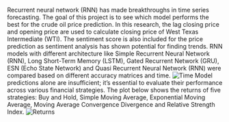 Recurrent neural network (RNN) has made breakthroughs in time series forecasting. The goal of this project is to see which model performs the best for the
crude oil price prediction. In this research, the lag closing price and opening
price are used to calculate closing price of West Texas Intermediate (WTI). The
sentiment score is also included for the price prediction as sentiment analysis
has shown potential for finding trends. RNN models with different architecture like Simple Recurrent Neural Network (RNN), Long Short-Term Memory
(LSTM), Gated Recurrent Network (GRU), ESN (Echo State Network) and
Quasi Recurrent Neural Network (RNN) were compared based on different accuracy matrices and time. 
![Time](https://github.com/user-attachments/assets/fecbc9b2-0e17-44ec-8229-ef1090d5f90e)
Model predictions alone are insufficient; it’s essential to evaluate their performance across various financial strategies. The plot below shows the returns of five strategies: Buy and Hold, Simple Moving Average, Exponential Moving Average, Moving Average Convergence Divergence and Relative Strength Index.
![Returns](https://github.com/user-attachments/assets/a91a7ab1-5f6a-40c0-a69f-d311dba44fdf)






